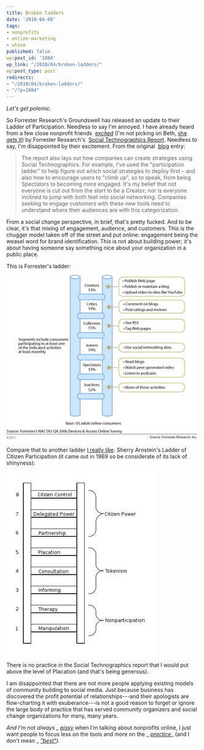 ```yaml
---
title: Broken ladders
date: '2010-04-08'
tags:
- nonprofits
- online-marketing
- whine
published: false
wp:post_id: '1884'
wp_link: "/2010/04/broken-ladders/"
wp:post_type: post
redirects:
- "/2010/04/broken-ladders/"
- "/?p=1884"
---
```


_Let's get polemic._

So Forrester Research's Groundswell has released an update to their Ladder of Participation. Needless to say I'm annoyed. I have already heard from a few close nonprofit friends  [excited](http://www.forrester.com/Research/Document/0,7211,42057,00.html) (I'm not picking on Beth, [she _gets_ it](http://beth.typepad.com/beths_blog/2009/03/sxsw-social-media-for-social-good-bbq.html)) by Forrester Research's  [Social Technographics Report](http://forrester.typepad.com/groundswell/2007/04/forresters_new_.html). Needless to say, I'm disappointed by their excitement. From the original  [blog](http://forrester.typepad.com/groundswell/2007/04/forresters_new_.html) entry:

> The report also lays out how companies can create strategies using Social Technographics. For example, I've used the "participation ladder" to help figure out which social strategies to deploy first – and also how to encourage users to "climb up", so to speak, from being Spectators to becoming more engaged. It's my belief that not everyone is cut out from the start to be a Creator; nor is everyone inclined to jump with both feet into social networking. Companies seeking to engage customers with these new tools need to understand where their audiences are with this categorization.

From a social change perspective, in brief, that's pretty fucked. And to be clear, it's that mixing of engagement, audience, and customers. This is the chugger model taken off of the street and put online: engagement being the weasel word for brand identification. This is not about building power; it's about having someone say something nice about your organization in a public place.

This is Forrester's ladder:

[ ![](2010-04-08-Broken-ladders/Ladder_3.gif "Ladder_3") ](2010-04-08-Broken-ladders/Ladder_3.gif)

Compare that to another ladder [I really like](http://www.island94.org/2009/10/we-participate-they-profit/): Sherry Arnstein's Ladder of Citizen Participation (it came out in 1969 so be considerate of its lack of shinyness):

![](2010-04-08-Broken-ladders/ladder-of-citizen-participation.gif "Ladder of Civic Participation")

There is no practice in the Social Technographics report that I would put above the level of Placation (and that's being generous).

I am disappointed that there are not more people applying existing models of community building to social media. Just because business has discovered the profit potential of relationships---and their apologists are flow-charting it with exuberance---is not a good reason to forget or ignore the large body of practice that has served community organizers and social change organizations for many, many years.

_And I'm not always _ [_pissy_](http://www.island94.org/2009/02/online-fundraising-please-do-it-right/)_ when I'm talking about nonprofits online, I just want people to focus less on the tools and more on the _ [_practice_](http://www.island94.org/2008/09/exploring-poverty-participation-practice-imagination-and-exploration/)_ (and I don't mean _ [_"best"_](http://www.island94.org/2009/10/chasing-best-practices/)_)._
